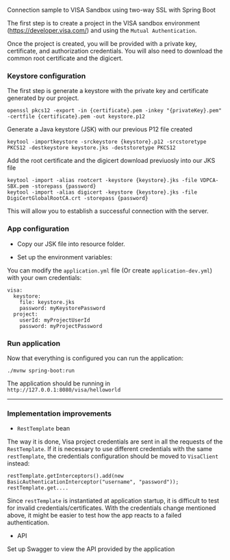 Connection sample to VISA Sandbox using two-way SSL with Spring Boot

The first step is to create a project in the VISA sandbox environment (https://developer.visa.com/) and using the `Mutual Authentication`.

Once the project is created, you will be provided with a private key, certificate, and authorization credentials. 
You will also need to download the common root certificate and the digicert.

### Keystore configuration

The first step is generate a keystore with the private key and certificate generated by our project.

```
openssl pkcs12 -export -in {certificate}.pem -inkey "{privateKey}.pem" -certfile {certificate}.pem -out keystore.p12
```

Generate a Java keystore (JSK) with our previous P12 file created

```
keytool -importkeystore -srckeystore {keystore}.p12 -srcstoretype PKCS12 -destkeystore keystore.jks -deststoretype PKCS12
```

Add the  root certificate and the digicert download previuosly into our JKS file

```
keytool -import -alias rootcert -keystore {keystore}.jks -file VDPCA-SBX.pem -storepass {password}
keytool -import -alias digicert -keystore {keystore}.jks -file DigiCertGlobalRootCA.crt -storepass {password}
```

This will allow you to establish a successful connection with the server.

### App configuration

- Copy our JSK file into resource folder.


- Set up the environment variables:

You can modify the `application.yml` file (Or create `application-dev.yml`) with your own credentials:

```
visa:
  keystore:
    file: keystore.jks
    password: myKeystorePassword
  project:
    userId: myProjectUserId
    password: myProjectPassword
```

### Run application

Now that everything is configured you can run the application:

```
./mvnw spring-boot:run
```

The application should be running in `http://127.0.0.1:8080/visa/helloworld` 

---

### Implementation improvements

- `RestTemplate` bean

The way it is done, Visa project credentials are sent in all the requests of the `RestTemplate`. 
If it is necessary to use different credentials with the same `restTemplate`, the credentials configuration should be moved to `VisaClient` instead:

```
restTemplate.getInterceptors().add(new BasicAuthenticationInterceptor("username", "password"));
restTemplate.get....
```

Since `restTemplate` is instantiated at application startup, it is difficult to test for invalid credentials/certificates.
With the credentials change mentioned above, it might be easier to test how the app reacts to a failed authentication.

- API

Set up Swagger to view the API provided by the application